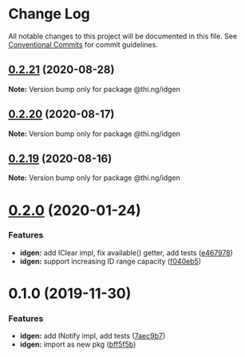 # Change Log

All notable changes to this project will be documented in this file.
See [Conventional Commits](https://conventionalcommits.org) for commit guidelines.

## [0.2.21](https://github.com/thi-ng/umbrella/compare/@thi.ng/idgen@0.2.20...@thi.ng/idgen@0.2.21) (2020-08-28)

**Note:** Version bump only for package @thi.ng/idgen





## [0.2.20](https://github.com/thi-ng/umbrella/compare/@thi.ng/idgen@0.2.19...@thi.ng/idgen@0.2.20) (2020-08-17)

**Note:** Version bump only for package @thi.ng/idgen





## [0.2.19](https://github.com/thi-ng/umbrella/compare/@thi.ng/idgen@0.2.18...@thi.ng/idgen@0.2.19) (2020-08-16)

**Note:** Version bump only for package @thi.ng/idgen





# [0.2.0](https://github.com/thi-ng/umbrella/compare/@thi.ng/idgen@0.1.0...@thi.ng/idgen@0.2.0) (2020-01-24)

### Features

* **idgen:** add IClear impl, fix available() getter, add tests ([e467978](https://github.com/thi-ng/umbrella/commit/e467978f7cd3e82b188ce40631f7367d8e9cebdd))
* **idgen:** support increasing ID range capacity ([f040eb5](https://github.com/thi-ng/umbrella/commit/f040eb5cb04e458e753fb37fa4dc2fc32a3e0e8c))

# 0.1.0 (2019-11-30)

### Features

* **idgen:** add INotify impl, add tests ([7aec9b7](https://github.com/thi-ng/umbrella/commit/7aec9b7e7cd0d335e90bd50f5fb47c7b72188fbf))
* **idgen:** import as new pkg ([bff5f5b](https://github.com/thi-ng/umbrella/commit/bff5f5b66d05449c79e5087385bdecc43594a700))
